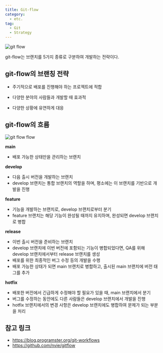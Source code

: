 ```yaml
---
title: Git-flow
category:
  - etc.
tag:
  - Git
  - Strategy
---
```


![git flow](https://user-images.githubusercontent.com/96982072/227922966-e7f04bb8-7943-434b-8a8a-cbb4097a0339.png)

git-flow는 브랜치를 5가지 종류로 구분하여 개발하는 전략이다.

## git-flow의 브랜칭 전략

- 주기적으로 배포를 진행해야 하는 프로젝트에 적합

- 다양한 분야의 사람들과 개발할 때 효과적

- 다양한 상황에 유연하게 대응

## git-flow의 흐름

![git flow flow](https://user-images.githubusercontent.com/96982072/227924759-0e4dc474-667a-477e-8aca-33b936a2dc77.png)

**main**

- 배포 가능한 상태만을 관리하는 브랜치

**develop**

- 다음 출시 버전을 개발하는 브랜치
- develop 브랜치는 통합 브랜치의 역할을 하며, 평소에는 이 브랜치를 기반으로 개발을 진행

**feature**

- 기능을 개발하는 브랜치로, develop 브랜치로부터 분기
- feature 브랜치는 해당 기능이 완성될 때까지 유지하며, 완성되면 develop 브랜치로 병합

**release**

- 이번 출시 버전을 준비하는 브랜치
- develop 브랜치에 이번 버전에 포함되는 기능이 병합되었다면, QA를 위해 develop 브랜치에서부터 release 브랜치를 생성
- 배포를 위한 최종적인 버그 수정 등의 개발을 수행
- 배포 가능한 상태가 되면 main 브랜치로 병합하고, 출시된 main 브랜치에 버전 태그를 추가

**hotfix**

- 배포한 버전에서 긴급하게 수정해야 할 필요가 있을 때, main 브랜치에서 분기
- 버그를 수정하는 동안에도 다른 사람들은 develop 브랜치에서 개발을 진행
- hotfix 브랜치에서의 변경 사항은 develop 브랜치에도 병합하여 문제가 되는 부분을 처리

## 참고 링크

- <https://blog.programster.org/git-workflows>
- <https://github.com/nvie/gitflow>
